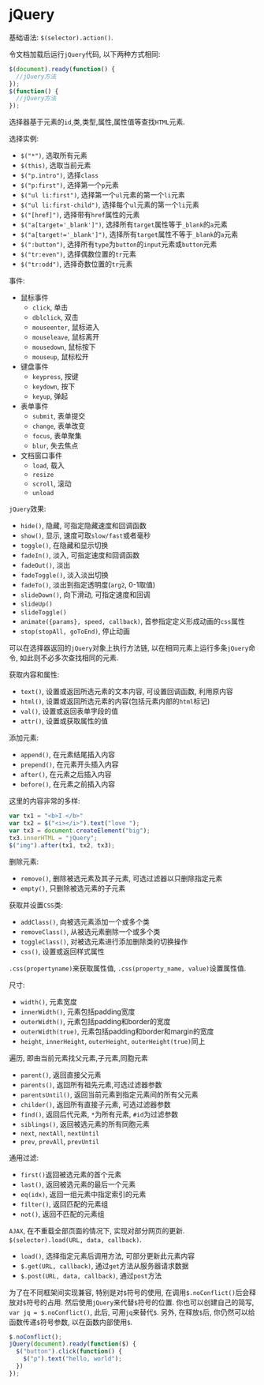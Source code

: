 # jQuery

基础语法: `$(selector).action()`.

令文档加载后运行`jQuery`代码, 以下两种方式相同:

```javascript
$(document).ready(function() {
  //jQuery方法
});
$(function() {
  //jQuery方法
});
```

选择器基于元素的`id`,类,类型,属性,属性值等查找`HTML`元素.

选择实例:
* `$("*")`, 选取所有元素
* `$(this)`, 选取当前元素
* `$("p.intro")`, 选择`class`
* `$("p:first")`, 选择第一个`p`元素
* `$("ul li:first")`, 选择第一个`ul`元素的第一个`li`元素
* `$("ul li:first-child")`, 选择每个`ul`元素的第一个`li`元素
* `$("[href]")`, 选择带有`href`属性的元素
* `$("a[target='_blank']")`, 选择所有`target`属性等于`_blank`的`a`元素
* `$("a[target!='_blank']")`, 选择所有`target`属性不等于`_blank`的`a`元素
* `$(":button")`, 选择所有`type`为`button`的`input`元素或`button`元素
* `$("tr:even")`, 选择偶数位置的`tr`元素
* `$("tr:odd")`, 选择奇数位置的`tr`元素


事件:
* 鼠标事件
  * `click`, 单击
  * `dblclick`, 双击
  * `mouseenter`, 鼠标进入
  * `mouseleave`, 鼠标离开
  * `mousedown`, 鼠标按下
  * `mouseup`, 鼠标松开
* 键盘事件
  * `keypress`, 按键
  * `keydown`, 按下
  * `keyup`, 弹起
* 表单事件
  * `submit`, 表单提交
  * `change`, 表单改变
  * `focus`, 表单聚集
  * `blur`, 失去焦点
* 文档窗口事件
  * `load`, 载入
  * `resize`
  * `scroll`, 滚动
  * `unload`


`jQuery`效果:
* `hide()`, 隐藏, 可指定隐藏速度和回调函数
* `show()`, 显示, 速度可取`slow/fast`或者毫秒
* `toggle()`, 在隐藏和显示切换
* `fadeIn()`, 淡入, 可指定速度和回调函数
* `fadeOut()`, 淡出
* `fadeToggle()`, 淡入淡出切换
* `fadeTo()`, 淡出到指定透明度(`arg2`, 0-1取值)
* `slideDown()`, 向下滑动, 可指定速度和回调
* `slideUp()`
* `slideToggle()`
* `animate({params}, speed, callback)`, 首参指定定义形成动画的`css`属性
* `stop(stopAll, goToEnd)`, 停止动画


可以在选择器返回的`jQuery`对象上执行方法链, 以在相同元素上运行多条`jQuery`命令, 如此则不必多次查找相同的元素.

获取内容和属性:
* `text()`, 设置或返回所选元素的文本内容, 可设置回调函数, 利用原内容
* `html()`, 设置或返回所选元素的内容(包括元素内部的`html`标记)
* `val()`, 设置或返回表单字段的值
* `attr()`, 设置或获取属性的值


添加元素:
* `append()`, 在元素结尾插入内容
* `prepend()`, 在元素开头插入内容
* `after()`, 在元素之后插入内容
* `before()`, 在元素之前插入内容

这里的内容非常的多样:

```javascript
var tx1 = "<b>I </b>"
var tx2 = $("<i></i>").text("love ");
var tx3 = document.createElement("big");
tx3.innerHTML = "jQuery";
$("img").after(tx1, tx2, tx3);
```

删除元素:
* `remove()`, 删除被选元素及其子元素, 可选过滤器以只删除指定元素
* `empty()`, 只删除被选元素的子元素


获取并设置`CSS`类:
* `addClass()`, 向被选元素添加一个或多个类
* `removeClass()`, 从被选元素删除一个或多个类
* `toggleClass()`, 对被选元素进行添加删除类的切换操作
* `css()`, 设置或返回样式属性


`.css(propertyname)`来获取属性值, `.css(property_name, value)`设置属性值.

尺寸:
* `width()`, 元素宽度
* `innerWidth()`, 元素包括padding宽度
* `outerWidth()`, 元素包括padding和border的宽度
* `outerWidth(true)`, 元素包括padding和border和margin的宽度
* `height`, `innerHeight`, `outerHeight`, `outerHeight(true)`同上


遍历, 即由当前元素找父元素,子元素,同胞元素
* `parent()`, 返回直接父元素
* `parents()`, 返回所有祖先元素,可选过滤器参数
* `parentsUntil()`, 返回当前元素到指定元素间的所有父元素
* `childer()`, 返回所有直接子元素, 可选过滤器参数 
* `find()`, 返回后代元素, `*`为所有元素, `#id`为过滤参数
* `siblings()`, 返回被选元素的所有同胞元素
* `next`, `nextAll`, `nextUntil`
* `prev`, `prevAll`, `prevUntil`


通用过滤:
* `first()`返回被选元素的首个元素
* `last()`, 返回被选元素的最后一个元素
* `eq(idx)`, 返回一组元素中指定索引的元素
* `filter()`, 返回匹配的元素组
* `not()`, 返回不匹配的元素组


`AJAX`, 在不重载全部页面的情况下, 实现对部分网页的更新. `$(selector).load(URL, data, callback)`.
* `load()`, 选择指定元素后调用方法, 可部分更新此元素内容
* `$.get(URL, callback)`, 通过`get`方法从服务器请求数据
* `$.post(URL, data, callback)`, 通过`post`方法


为了在不同框架间实现兼容, 特别是对`$`符号的使用, 在调用`$.noConflict()`后会释放对`$`符号的占用. 然后使用`jQuery`来代替`$`符号的位置. 你也可以创建自己的简写, `var jq = $.noConflict()`, 此后, 可用`jq`来替代`$`. 另外, 在释放`$`后, 你仍然可以给函数传递`$`符号参数, 以在函数内部使用`$`.

```javascript
$.noConflict();
jQuery(document).ready(function($) {
  $("button").click(function() {
    $("p").text("hello, world");
  })
});
```
